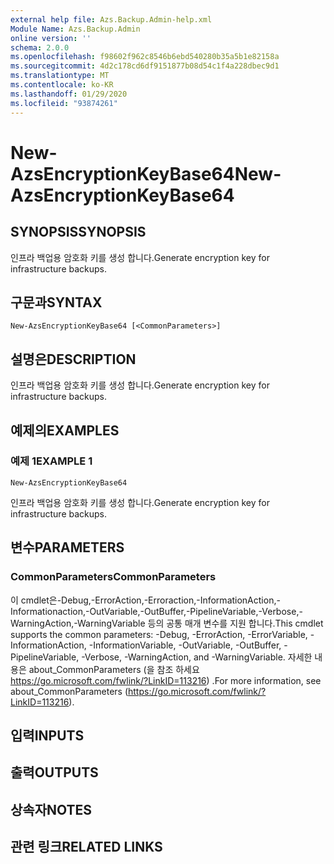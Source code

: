 ```yaml
---
external help file: Azs.Backup.Admin-help.xml
Module Name: Azs.Backup.Admin
online version: ''
schema: 2.0.0
ms.openlocfilehash: f98602f962c8546b6ebd540280b35a5b1e82158a
ms.sourcegitcommit: 4d2c178cd6df9151877b08d54c1f4a228dbec9d1
ms.translationtype: MT
ms.contentlocale: ko-KR
ms.lasthandoff: 01/29/2020
ms.locfileid: "93874261"
---
```

# <span data-ttu-id="d0a9b-101">New-AzsEncryptionKeyBase64</span><span class="sxs-lookup"><span data-stu-id="d0a9b-101">New-AzsEncryptionKeyBase64</span></span>

## <span data-ttu-id="d0a9b-102">SYNOPSIS</span><span class="sxs-lookup"><span data-stu-id="d0a9b-102">SYNOPSIS</span></span>
<span data-ttu-id="d0a9b-103">인프라 백업용 암호화 키를 생성 합니다.</span><span class="sxs-lookup"><span data-stu-id="d0a9b-103">Generate encryption key for infrastructure backups.</span></span>

## <span data-ttu-id="d0a9b-104">구문과</span><span class="sxs-lookup"><span data-stu-id="d0a9b-104">SYNTAX</span></span>

```
New-AzsEncryptionKeyBase64 [<CommonParameters>]
```

## <span data-ttu-id="d0a9b-105">설명은</span><span class="sxs-lookup"><span data-stu-id="d0a9b-105">DESCRIPTION</span></span>
<span data-ttu-id="d0a9b-106">인프라 백업용 암호화 키를 생성 합니다.</span><span class="sxs-lookup"><span data-stu-id="d0a9b-106">Generate encryption key for infrastructure backups.</span></span>

## <span data-ttu-id="d0a9b-107">예제의</span><span class="sxs-lookup"><span data-stu-id="d0a9b-107">EXAMPLES</span></span>

### <span data-ttu-id="d0a9b-108">예제 1</span><span class="sxs-lookup"><span data-stu-id="d0a9b-108">EXAMPLE 1</span></span>
```
New-AzsEncryptionKeyBase64
```

<span data-ttu-id="d0a9b-109">인프라 백업용 암호화 키를 생성 합니다.</span><span class="sxs-lookup"><span data-stu-id="d0a9b-109">Generate encryption key for infrastructure backups.</span></span>

## <span data-ttu-id="d0a9b-110">변수</span><span class="sxs-lookup"><span data-stu-id="d0a9b-110">PARAMETERS</span></span>

### <span data-ttu-id="d0a9b-111">CommonParameters</span><span class="sxs-lookup"><span data-stu-id="d0a9b-111">CommonParameters</span></span>
<span data-ttu-id="d0a9b-112">이 cmdlet은-Debug,-ErrorAction,-Erroraction,-InformationAction,-Informationaction,-OutVariable,-OutBuffer,-PipelineVariable,-Verbose,-WarningAction,-WarningVariable 등의 공통 매개 변수를 지원 합니다.</span><span class="sxs-lookup"><span data-stu-id="d0a9b-112">This cmdlet supports the common parameters: -Debug, -ErrorAction, -ErrorVariable, -InformationAction, -InformationVariable, -OutVariable, -OutBuffer, -PipelineVariable, -Verbose, -WarningAction, and -WarningVariable.</span></span> <span data-ttu-id="d0a9b-113">자세한 내용은 about_CommonParameters (을 참조 하세요 https://go.microsoft.com/fwlink/?LinkID=113216) .</span><span class="sxs-lookup"><span data-stu-id="d0a9b-113">For more information, see about_CommonParameters (https://go.microsoft.com/fwlink/?LinkID=113216).</span></span>

## <span data-ttu-id="d0a9b-114">입력</span><span class="sxs-lookup"><span data-stu-id="d0a9b-114">INPUTS</span></span>

## <span data-ttu-id="d0a9b-115">출력</span><span class="sxs-lookup"><span data-stu-id="d0a9b-115">OUTPUTS</span></span>

## <span data-ttu-id="d0a9b-116">상속자</span><span class="sxs-lookup"><span data-stu-id="d0a9b-116">NOTES</span></span>

## <span data-ttu-id="d0a9b-117">관련 링크</span><span class="sxs-lookup"><span data-stu-id="d0a9b-117">RELATED LINKS</span></span>
